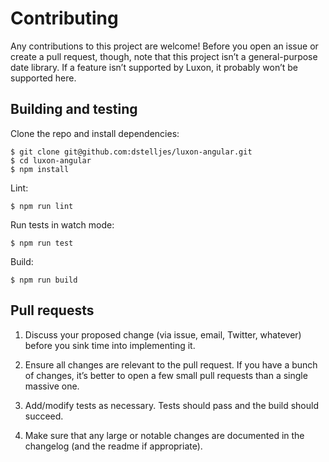 # Contributing

Any contributions to this project are welcome! Before you open an issue or create a pull request, though, note that this project isn’t a general-purpose date library. If a feature isn’t supported by Luxon, it probably won’t be supported here.

## Building and testing

Clone the repo and install dependencies:

```
$ git clone git@github.com:dstelljes/luxon-angular.git
$ cd luxon-angular
$ npm install
```

Lint:

```
$ npm run lint
```

Run tests in watch mode:

```
$ npm run test
```

Build:

```
$ npm run build
```

## Pull requests

1.   Discuss your proposed change (via issue, email, Twitter, whatever) before you sink time into implementing it.

2.   Ensure all changes are relevant to the pull request. If you have a bunch of changes, it’s better to open a few small pull requests than a single massive one.

3.   Add/modify tests as necessary. Tests should pass and the build should succeed.

4.   Make sure that any large or notable changes are documented in the changelog (and the readme if appropriate).
